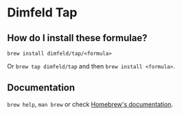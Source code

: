 # Dimfeld Tap

## How do I install these formulae?

`brew install dimfeld/tap/<formula>`

Or `brew tap dimfeld/tap` and then `brew install <formula>`.

## Documentation

`brew help`, `man brew` or check [Homebrew's documentation](https://docs.brew.sh).

